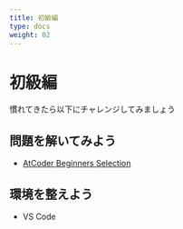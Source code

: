```yaml
---
title: 初級編
type: docs
weight: 02
---
```

# 初級編
慣れてきたら以下にチャレンジしてみましょう

## 問題を解いてみよう
- [AtCoder Beginners Selection](../../learning/learn_with_atc/#atcoder-beginners-selection)

## 環境を整えよう
- VS Code
